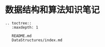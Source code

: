 # 数据结构和算法知识笔记

```eval_rst
.. toctree::
   :maxdepth: 1

   README.md
   DataStructures/index.md
```
